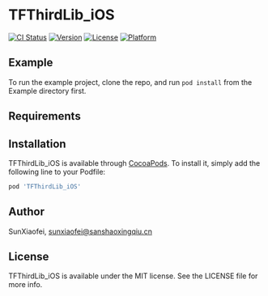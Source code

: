 # TFThirdLib_iOS

[![CI Status](https://img.shields.io/travis/SunXiaofei/TFThirdLib_iOS.svg?style=flat)](https://travis-ci.org/SunXiaofei/TFThirdLib_iOS)
[![Version](https://img.shields.io/cocoapods/v/TFThirdLib_iOS.svg?style=flat)](https://cocoapods.org/pods/TFThirdLib_iOS)
[![License](https://img.shields.io/cocoapods/l/TFThirdLib_iOS.svg?style=flat)](https://cocoapods.org/pods/TFThirdLib_iOS)
[![Platform](https://img.shields.io/cocoapods/p/TFThirdLib_iOS.svg?style=flat)](https://cocoapods.org/pods/TFThirdLib_iOS)

## Example

To run the example project, clone the repo, and run `pod install` from the Example directory first.

## Requirements

## Installation

TFThirdLib_iOS is available through [CocoaPods](https://cocoapods.org). To install
it, simply add the following line to your Podfile:

```ruby
pod 'TFThirdLib_iOS'
```

## Author

SunXiaofei, sunxiaofei@sanshaoxingqiu.cn

## License

TFThirdLib_iOS is available under the MIT license. See the LICENSE file for more info.
